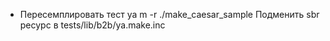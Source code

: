 * Пересемплировать тест
ya m -r ./make_caesar_sample
Подменить sbr ресурс в tests/lib/b2b/ya.make.inc
